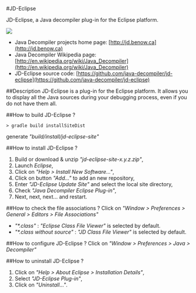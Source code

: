 #JD-Eclipse

JD-Eclipse, a Java decompiler plug-in for the Eclipse platform.

![](http://jd.benow.ca/img/screenshot8.png)

- Java Decompiler projects home page: [http://jd.benow.ca](http://jd.benow.ca)
- Java Decompiler Wikipedia page: [http://en.wikipedia.org/wiki/Java_Decompiler](http://en.wikipedia.org/wiki/Java_Decompiler)
- JD-Eclipse source code: [https://github.com/java-decompiler/jd-eclipse](https://github.com/java-decompiler/jd-eclipse)

##Description
JD-Eclipse is a plug-in for the Eclipse platform. It allows you to 
display all the Java sources during your debugging process, even if 
you do not have them all.

##How to build JD-Eclipse ?
```
> gradle build installSiteDist
```
generate _"build/install/jd-eclipse-site"_

##How to install JD-Eclipse ?
1. Build or download & unzip _"jd-eclipse-site-x.y.z.zip"_,
2. Launch _Eclipse_,
3. Click on _"Help > Install New Software..."_,
4. Click on button _"Add..."_ to add an new repository,
5. Enter _"JD-Eclipse Update Site"_ and select the local site directory,
6. Check _"Java Decompiler Eclipse Plug-in"_,
7. Next, next, next... and restart.

##How to check the file associations ?
Click on _"Window > Preferences > General > Editors > File Associations"_
- _"*.class"_ : _"Eclipse Class File Viewer"_ is selected by default.
- _"*.class without source"_ : _"JD Class File Viewer"_ is selected by default.

##How to configure JD-Eclipse ?
Click on _"Window > Preferences > Java > Decompiler"_

##How to uninstall JD-Eclipse ?
1. Click on _"Help > About Eclipse > Installation Details"_,
2. Select _"JD-Eclipse Plug-in"_,
3. Click on _"Uninstall..."_.
